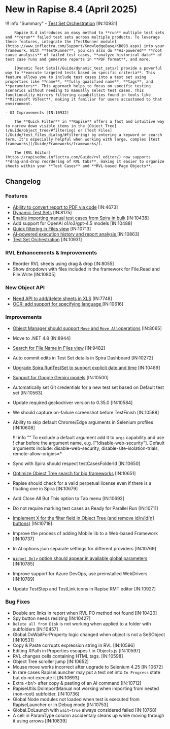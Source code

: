 # New in Rapise 8.4 (April 2025)

!!! info "Summary"
    - [Test Set Orchestration](https://www.inflectra.com/Support/KnowledgeBase/KB893.aspx) [IN:10931]

		Rapise 8.4 introduces an easy method to **run** multiple test sets and **rerun** failed test sets across multiple products. To leverage these features, integrate the [TestRunner module](https://www.inflectra.com/Support/KnowledgeBase/KB893.aspx) into your framework. With **TestRunner**, you can also do **AI-powered** **root cause analysis** of failed test cases, **analyze historical data** of test case runs and generate reports in **PDF format**, and more.

		[Dynamic Test Sets](/Guide/dynamic_test_sets/) provide a powerful way to **execute targeted tests based on specific criteria**. This feature allows you to include test cases into a test set using properties like **name**, **fully qualified name**, **tags**, and **parameters**. This approach helps to focus on specific testing scenarios without needing to manually select test cases. This functionality mirrors filtering capabilities found in tools like **Microsoft VSTest**, making it familiar for users accustomed to that environment.

    - UI Improvements [IN:10932]

		The **Quick Filter** in **Rapise** offers a fast and intuitive way to narrow down visible items in the [Object Tree](/Guide/object_tree/#filtering) or [Test Files](/Guide/test_files_dialog/#filtering) by entering a keyword or search term. It's especially helpful when working with large, complex [test frameworks](/Guide/Frameworks/frameworks/).

		The [RVL Editor](https://rapisedoc.inflectra.com/Guide/rvl_editor/) now supports **drag-and-drop reordering of RVL tabs**, making it easier to organize sheets within your **Test Cases** and **RVL-based Page Objects**.


## Changelog

### Features

- [Ability to convert report to PDF via code](https://www.inflectra.com/Support/KnowledgeBase/KB893.aspx) [IN:4673]
- [Dynamic Test Sets](/Guide/dynamic_test_sets/) [IN:8175]
- [Enable importing manual test cases from Spira in bulk](https://www.inflectra.com/Support/KnowledgeBase/KB894.aspx) [IN:10438]
- Add support for OpenAI o1/o3/gpt-4.5 models [IN:10488]
- [Quick filtering in Files view](/Guide/test_files_dialog/#filtering) [IN:10713]
- [AI-powered execution history and report analysis ](https://www.inflectra.com/Support/KnowledgeBase/KB893.aspx) [IN:10863]
- [Test Set Orchestration](https://www.inflectra.com/Support/KnowledgeBase/KB893.aspx) [IN:10931]

### RVL Enhancements & Improvements

- Reorder RVL sheets using drag & drop [IN:8055]
- Show dropdown with files included in the framework for File.Read and File.Write [IN:10805]

### New Object API

- [Need API to add/delete sheets in XLS](/Libraries/Spreadsheet/#doaddsheet) [IN:7748]
- [OCR: add support for specifying language ](/Libraries/Ocr/#dosetocroption) [IN:10616]

### Improvements

- [Object Manager should support `Move` and `Move All`operations](/Guide/object_manager/) [IN:8065]
- Move to .NET 4.8 [IN:8944]
- [Search for File Name in Files view](/Guide/test_files_dialog/#filtering) [IN:9482]
- Auto commit edits in Test Set details in Spira Dashboard [IN:10272]
- [Upgrade Spira.RunTestSet to support explicit date and time](/Libraries/Spira/#runtestset) [IN:10489]
- [Support for Google Gemini models](/Guide/ai_dashboard/#google) [IN:10500]
- Automatically set Git credentials for a new test set based on Default test set [IN:10563]
- Update required geckodriver version to 0.35.0 [IN:10584]
- We should capture on-failure screenshot before TestFinish [IN:10588]
- Ability to skip default Chrome/Edge arguments in Selenium profiles [IN:10608]

    !!! info ""
        To exclude a default argument add it to `args` capability and use ! char before the argument name, e.g.  ["!disable-web-security"].  Default arguments include: disable-web-security, disable-site-isolation-trials, remote-allow-origins=*

- Sync with Spira should respect testCasesFolderId [IN:10650]
- [Optimize Object Tree search for big frameworks](/Guide/object_tree/#filtering) [IN:10651]
- Rapise should check for a valid perpetual license even if there is a floating one in Spira [IN:10679]
- Add Close All But This option to Tab menu [IN:10692]
- Do not require marking test cases as Ready for Parallel Run [IN:10711]
- [Implement X for the filter field in Object Tree (and remove id/n/id[n] buttons)](/Guide/object_tree/#filtering) [IN:10718]
- Improve the process of adding Mobile lib to a Web-based Framework [IN:10737]
- In AI options.json separate settings for different providers [IN:10769]
- [`Widget Only` option should appear in available global parameters](/Guide/Frameworks/parameters/#builtin-parameters) [IN:10785]
- Improve support for Azure DevOps, use preinstalled WebDrivers [IN:10789]
- Update TestStep and TestLink icons in Rapise RMT editor [IN:10927]

### Bug Fixes

- Double src links in report when RVL PO method not found [IN:10420]
- Spy button needs resizing [IN:10427]
- `Delete all from Disk` is not working when applied to a folder with subfolders [IN:10457]
- Global.DoWaitForProperty logic changed when object is not a SeSObject [IN:10531]
- Copy & Paste corrupts expression string in RVL [IN:10596]
- Editing XPath in Properties escapes &#92; in Objects.js [IN:10597]
- RVL changes cells containing HTML tags. [IN:10598]
- Object Tree scroller jump [IN:10652]
- Mouse move works incorrect after upgrade to Selenium 4.25 [IN:10672]
- In rare cases RapiseLauncher may put a test set into `In Progress` state but do not execute it [IN:10693]
- Extra &lt;br/&gt; after copy & pasting of an AI command [IN:10712]
- RapiseUtils.DoImportManual not working when importing from nested (non-root) subfolder. [IN:10736]
- Global Node modules not loaded when test is executed from RapiseLauncher or in Debug mode [IN:10753]
- Global.DoLaunch with `wait=true` always considered failed [IN:10768]
- A cell in ParamType column accidentaly cleans up while moving through it using arrows [IN:10839]
